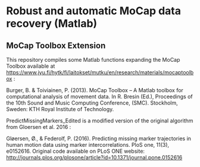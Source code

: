 # Robust and automatic MoCap data recovery (Matlab)
## MoCap Toolbox Extension

This repository compiles some Matlab functions expanding the MoCap Toolbox available at https://www.jyu.fi/hytk/fi/laitokset/mutku/en/research/materials/mocaptoolbox :

Burger, B. & Toiviainen, P. (2013). MoCap Toolbox – A Matlab toolbox for computational analysis of movement data. In R. Bresin (Ed.), Proceedings of the 10th Sound and Music Computing Conference, (SMC). Stockholm, Sweden: KTH Royal Institute of Technology.

PredictMissingMarkers_Edited is a modified version of the original algorithm from Gloersen et al. 2016 :

Gløersen, Ø., & Federolf, P. (2016). Predicting missing marker trajectories in human motion data using marker intercorrelations. PloS one, 11(3), e0152616. 
Original code available on PLoS ONE website: http://journals.plos.org/plosone/article?id=10.1371/journal.pone.0152616

